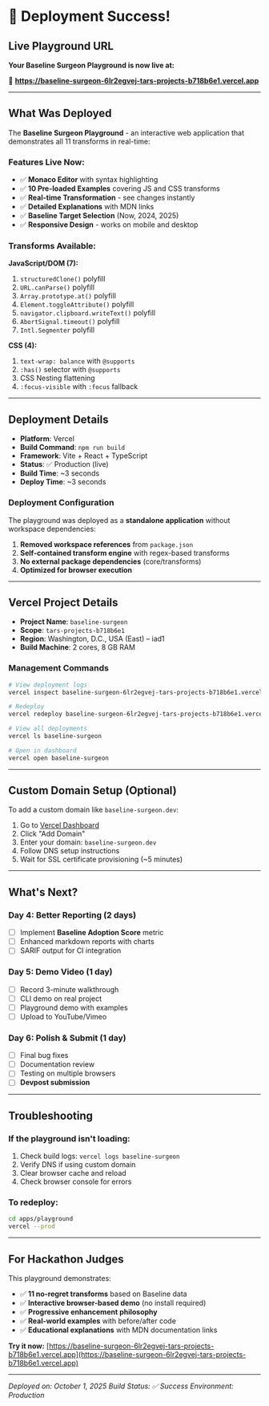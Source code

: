 # 🎉 Deployment Success!

## Live Playground URL

**Your Baseline Surgeon Playground is now live at:**

🔗 **https://baseline-surgeon-6lr2egvej-tars-projects-b718b6e1.vercel.app**

---

## What Was Deployed

The **Baseline Surgeon Playground** - an interactive web application that demonstrates all 11 transforms in real-time:

### Features Live Now:
- ✅ **Monaco Editor** with syntax highlighting
- ✅ **10 Pre-loaded Examples** covering JS and CSS transforms
- ✅ **Real-time Transformation** - see changes instantly
- ✅ **Detailed Explanations** with MDN links
- ✅ **Baseline Target Selection** (Now, 2024, 2025)
- ✅ **Responsive Design** - works on mobile and desktop

### Transforms Available:
**JavaScript/DOM (7):**
1. `structuredClone()` polyfill
2. `URL.canParse()` polyfill
3. `Array.prototype.at()` polyfill
4. `Element.toggleAttribute()` polyfill
5. `navigator.clipboard.writeText()` polyfill
6. `AbortSignal.timeout()` polyfill
7. `Intl.Segmenter` polyfill

**CSS (4):**
1. `text-wrap: balance` with `@supports`
2. `:has()` selector with `@supports`
3. CSS Nesting flattening
4. `:focus-visible` with `:focus` fallback

---

## Deployment Details

- **Platform**: Vercel
- **Build Command**: `npm run build`
- **Framework**: Vite + React + TypeScript
- **Status**: ✅ Production (live)
- **Build Time**: ~3 seconds
- **Deploy Time**: ~3 seconds

### Deployment Configuration

The playground was deployed as a **standalone application** without workspace dependencies:

1. **Removed workspace references** from `package.json`
2. **Self-contained transform engine** with regex-based transforms
3. **No external package dependencies** (core/transforms)
4. **Optimized for browser execution**

---

## Vercel Project Details

- **Project Name**: `baseline-surgeon`
- **Scope**: `tars-projects-b718b6e1`
- **Region**: Washington, D.C., USA (East) – iad1
- **Build Machine**: 2 cores, 8 GB RAM

### Management Commands

```bash
# View deployment logs
vercel inspect baseline-surgeon-6lr2egvej-tars-projects-b718b6e1.vercel.app --logs

# Redeploy
vercel redeploy baseline-surgeon-6lr2egvej-tars-projects-b718b6e1.vercel.app

# View all deployments
vercel ls baseline-surgeon

# Open in dashboard
vercel open baseline-surgeon
```

---

## Custom Domain Setup (Optional)

To add a custom domain like `baseline-surgeon.dev`:

1. Go to [Vercel Dashboard](https://vercel.com/tars-projects-b718b6e1/baseline-surgeon/settings/domains)
2. Click "Add Domain"
3. Enter your domain: `baseline-surgeon.dev`
4. Follow DNS setup instructions
5. Wait for SSL certificate provisioning (~5 minutes)

---

## What's Next?

### Day 4: Better Reporting (2 days)
- [ ] Implement **Baseline Adoption Score** metric
- [ ] Enhanced markdown reports with charts
- [ ] SARIF output for CI integration

### Day 5: Demo Video (1 day)
- [ ] Record 3-minute walkthrough
- [ ] CLI demo on real project
- [ ] Playground demo with examples
- [ ] Upload to YouTube/Vimeo

### Day 6: Polish & Submit (1 day)
- [ ] Final bug fixes
- [ ] Documentation review
- [ ] Testing on multiple browsers
- [ ] **Devpost submission**

---

## Troubleshooting

### If the playground isn't loading:
1. Check build logs: `vercel logs baseline-surgeon`
2. Verify DNS if using custom domain
3. Clear browser cache and reload
4. Check browser console for errors

### To redeploy:
```bash
cd apps/playground
vercel --prod
```

---

## For Hackathon Judges

This playground demonstrates:
- ✅ **11 no-regret transforms** based on Baseline data
- ✅ **Interactive browser-based demo** (no install required)
- ✅ **Progressive enhancement philosophy**
- ✅ **Real-world examples** with before/after code
- ✅ **Educational explanations** with MDN documentation links

**Try it now:** [https://baseline-surgeon-6lr2egvej-tars-projects-b718b6e1.vercel.app](https://baseline-surgeon-6lr2egvej-tars-projects-b718b6e1.vercel.app)

---

*Deployed on: October 1, 2025*
*Build Status: ✅ Success*
*Environment: Production* 